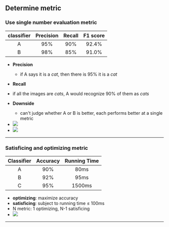 ## Determine metric

### Use single number evaluation metric

| classifier | Precision | Recall | F1 score |
| :--------: | :-------: | :----: | :------: |
|     A      |    95%    |  90%   |  92.4%   |
|     B      |    98%    |  85%   |  91.0%   |

* **Precision**
  * if A says it is a *cat*, then there is 95% it is a *cat*
*  **Recall**
  * if all the images are *cats*, A would recognize 90% of them as *cats*

* **Downside**
  * can't judge whether A or B is better, each performs better at a single metric

* <img src="http://latex.codecogs.com/gif.latex? F_1\ score='average'\ of\ precision\ and recall" />
* <img src="http://latex.codecogs.com/gif.latex? \frac{2}{\frac{1}{P}+\frac{1}{R}}"/>

***

### Satisficing and optimizing metric

| Classifier | Accuracy | Running Time |
| :--------: | :------: | :----------: |
|     A      |   90%    |     80ms     |
|     B      |   92%    |     95ms     |
|     C      |   95%    |    1500ms    |

- **optimizing**: maximize accuracy
- **satisficing**: subject to running time $\leq$ 100ms
- N metric: 1 optimizing, N-1 satisficing
- <img src="http://latex.codecogs.com/gif.latex? cost=accuracy-0.5*running\_time" />

***


